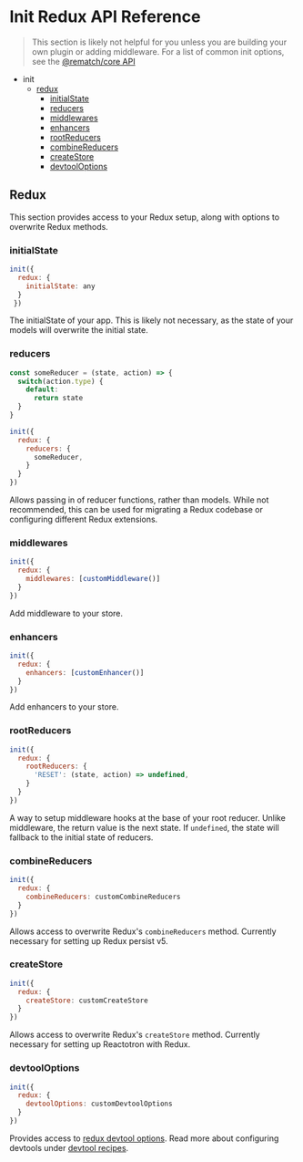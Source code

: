 # Init Redux API Reference

> This section is likely not helpful for you unless you are building your own plugin or adding middleware. For a list of common init options, see the [@rematch/core API](./api.md)

- init
  - [redux](#redux)
    - [initialState](#initialstate)
    - [reducers](#reducers)
    - [middlewares](#middlewares)
    - [enhancers](#enhancers)
    - [rootReducers](#rootreducers)
    - [combineReducers](#combinereducers)
    - [createStore](#createstore)
    - [devtoolOptions](#devtooloptions)


## Redux

This section provides access to your Redux setup, along with options to overwrite Redux methods.

### initialState

```js
init({
  redux: {
    initialState: any
  }
 })
```

The initialState of your app. This is likely not necessary, as the state of your models will overwrite the initial state.

### reducers

```js
const someReducer = (state, action) => {
  switch(action.type) {
    default:
      return state
  }
}

init({
  redux: {
    reducers: {
      someReducer,
    }
  }
})
```

Allows passing in of reducer functions, rather than models. While not recommended, this can be used for migrating a Redux codebase or configuring different Redux extensions.

### middlewares

```js
init({
  redux: {
    middlewares: [customMiddleware()]
  }
})
```

Add middleware to your store.

### enhancers

```js
init({
  redux: {
    enhancers: [customEnhancer()]
  }
})
```

Add enhancers to your store.

### rootReducers

```js
init({
  redux: {
    rootReducers: {
      'RESET': (state, action) => undefined,
    }
  }
})
```

A way to setup middleware hooks at the base of your root reducer. Unlike middleware, the return value is the next state. If `undefined`, the state will fallback to the initial state of reducers.

### combineReducers

```js
init({
  redux: {
    combineReducers: customCombineReducers
  }
})
```

Allows access to overwrite Redux's `combineReducers` method. Currently necessary for setting up Redux persist v5.


### createStore

```js
init({
  redux: {
    createStore: customCreateStore
  }
})
```

Allows access to overwrite Redux's `createStore` method. Currently necessary for setting up Reactotron with Redux.

### devtoolOptions

```js
init({
  redux: {
    devtoolOptions: customDevtoolOptions
  }
})
```

Provides access to [redux devtool options](https://github.com/zalmoxisus/redux-devtools-extension/blob/master/docs/API/Arguments.md). Read more about configuring devtools under [devtool recipes](./recipes/devtools).
